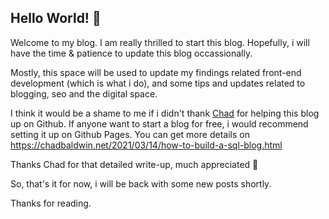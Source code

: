 ## Hello World! 👋

Welcome to my blog. I am really thrilled to start this blog. Hopefully, i will have the time & patience to update this blog occassionally.

Mostly, this space will be used to update my findings related front-end development (which is what i do), and some tips and updates related to blogging, seo and the digital space.

I think it would be a shame to me if i didn't thank [Chad](https://github.com/chadbaldwin) for helping this blog up on Github. If anyone want to start a blog for free, i would recommend setting it up on Github Pages. You can get more details on https://chadbaldwin.net/2021/03/14/how-to-build-a-sql-blog.html

Thanks Chad for that detailed write-up, much appreciated :raised_hands:

So, that's it for now, i will be back with some new posts shortly.

Thanks for reading.
